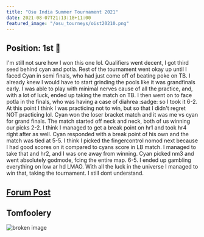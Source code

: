 ```yaml
---
title: "Osu India Summer Tournament 2021"
date: 2021-08-07T21:13:18+11:00
featured_image: "/osu_tourneys/oist20210.png"
---
```


Position: 1st 🥇
-----------
<!--more-->
I'm still not sure how I won this one lol. Qualifiers went decent, I got third seed behind cyan and potla. Rest of the tournament went okay up until I faced Cyan in semi finals, who had just come off of beating poke on TB. I already knew I would have to start grinding the pools like it was grandfinals early. I was able to play with minimal nerves cause of all the practice, and, with a lot of luck, ended up taking the match on TB. I then went on to face potla in the finals, who was having a case of diahrea :sadge: so I took it 6-2. At this point I think I was practicing not to win, but so that I didn't regret NOT practicing lol. Cyan won the loser bracket match and it was me vs cyan for grand finals. The match started off neck and neck, both of us winning our picks 2-2. I think I managed to get a break point on hr1 and took hr4 right after as well. Cyan responded with a break point of his own and the match was tied at 5-5. I think I picked the fingercontrol nomod next because I had good scores on it compared to cyans score in LB match. I managed to take that and hr2, and I was one away from winning. Cyan picked nm3 and went absolutely godmode, fcing the entire map. 6-5. I ended up gambling everything on low ar hd LMAO. With all the luck in the universe I managed to win that, taking the tournament. I still dont understand.

[Forum Post](https://osu.ppy.sh/community/forums/topics/1328854?n=1)
--------------

Tomfoolery
----------

![broken image](/osu_tourneys/oist20211.png)

